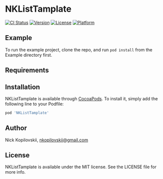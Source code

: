 # NKListTamplate

[![CI Status](https://img.shields.io/travis/nkopilovskii/NKListTamplate.svg?style=flat)](https://travis-ci.org/nkopilovskii/NKListTamplate)
[![Version](https://img.shields.io/cocoapods/v/NKListTamplate.svg?style=flat)](https://cocoapods.org/pods/NKListTamplate)
[![License](https://img.shields.io/cocoapods/l/NKListTamplate.svg?style=flat)](https://cocoapods.org/pods/NKListTamplate)
[![Platform](https://img.shields.io/cocoapods/p/NKListTamplate.svg?style=flat)](https://cocoapods.org/pods/NKListTamplate)

## Example

To run the example project, clone the repo, and run `pod install` from the Example directory first.

## Requirements

## Installation

NKListTamplate is available through [CocoaPods](https://cocoapods.org). To install
it, simply add the following line to your Podfile:

```ruby
pod 'NKListTamplate'
```

## Author

Nick Kopilovskii, nkopilovskii@gmail.com

## License

NKListTamplate is available under the MIT license. See the LICENSE file for more info.
